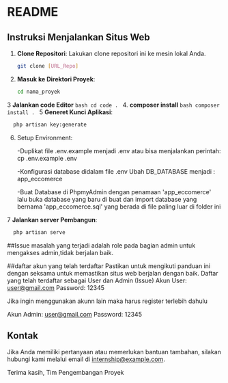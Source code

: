 # README

## Instruksi Menjalankan Situs Web

1. **Clone Repositori**: Lakukan clone repositori ini ke mesin lokal Anda.
    ```bash
    git clone [URL_Repo]
    ```

2. **Masuk ke Direktori Proyek**: 
    ```bash
    cd nama_proyek

3 **Jalankan code Editor**
    ```bash
    cd code .
    ```
4. **composer install**
    ```bash
    composer install .
    ```
5 **Generet Kunci Aplikasi**: 
 ```bash
   php artisan key:generate
 ```
6. Setup Environment:

    -Duplikat file .env.example menjadi .env atau bisa menjalankan perintah: cp .env.example .env

    -Konfigurasi database didalam file .env Ubah DB_DATABASE menjadi : app_eccomerce

    -Buat Database di PhpmyAdmin dengan penamaan 'app_eccomerce' lalu buka database yang baru di buat dan import database yang bernama 'app_eccomerce.sql' yang berada di file paling luar di folder ini
   
7 **Jalankan server Pembangun**: 
 ```bash
   php artisan serve
 ```
##Issue
masalah yang terjadi adalah role pada bagian admin untuk mengakses admin,tidak berjalan baik.

##daftar akun yang telah terdaftar
Pastikan untuk mengikuti panduan ini dengan seksama untuk memastikan situs web berjalan dengan baik.
Daftar yang telah terdaftar sebagai User dan Admin (Issue)
Akun User: user@gmail.com Password: 12345

Jika ingin menggunakan akunn lain maka harus register terlebih dahulu

Akun Admin: user@gmail.com Password: 12345
## Kontak

Jika Anda memiliki pertanyaan atau memerlukan bantuan tambahan, silakan hubungi kami melalui email di internship@example.com.

Terima kasih,
Tim Pengembangan Proyek
